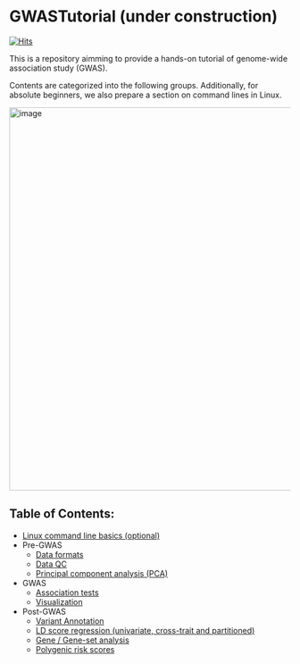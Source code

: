 # GWASTutorial (under construction)

[![Hits](https://hits.seeyoufarm.com/api/count/incr/badge.svg?url=https%3A%2F%2Fgithub.com%2FCloufield%2FGWASTutorial&count_bg=%2379C83D&title_bg=%23555555&icon=&icon_color=%23E7E7E7&title=Views&edge_flat=false)](https://hits.seeyoufarm.com)

This is a repository aimming to provide a hands-on tutorial of genome-wide association study (GWAS). 

Contents are categorized into the following groups. Additionally, for absolute beginners, we also prepare a section on command lines in Linux.

<img width="686" alt="image" src="https://user-images.githubusercontent.com/40289485/209779725-73b62b15-b044-46a4-98ae-ce5db06f93b3.png">

## Table of Contents:

- [Linux command line basics (optional)](https://cloufield.github.io/GWASTutorial/02_Linux_basics/)
- Pre-GWAS
    - [Data formats](https://cloufield.github.io/GWASTutorial/03_Data_formats/)
    - [Data QC](https://cloufield.github.io/GWASTutorial/04_Data_QC/)
    - [Principal component analysis (PCA)](https://cloufield.github.io/GWASTutorial/05_PCA/)
- GWAS
    - [Association tests](https://cloufield.github.io/GWASTutorial/06_Association_tests/)
    - [Visualization](https://cloufield.github.io/GWASTutorial/Visualization/)
- Post-GWAS
    - [Variant Annotation](https://cloufield.github.io/GWASTutorial/07_Annotation/)
    - [LD score regression (univariate, cross-trait and partitioned)](https://cloufield.github.io/GWASTutorial/08_LDSC/)
    - [Gene / Gene-set analysis](https://cloufield.github.io/GWASTutorial/09_Gene_based_analysis/)
    - [Polygenic risk scores](https://cloufield.github.io/GWASTutorial/10_PRS/)
